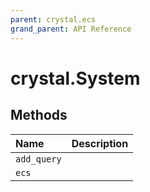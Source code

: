 ```yaml
---
parent: crystal.ecs
grand_parent: API Reference
---
```


# crystal.System

## Methods

| Name        | Description |
| :---------- | :---------- |
| `add_query` |             |
| `ecs`       |             |
